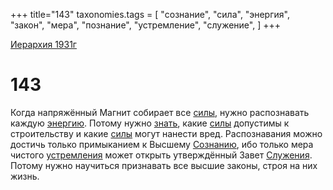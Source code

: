 +++
title="143"
taxonomies.tags = [
"сознание",
"сила",
"энергия",
"закон",
"мера",
"познание",
"устремление",
"служение",
]
+++

[Иерархия 1931г](/agni/19312)

# 143

Когда напряжённый Магнит собирает все [силы](/tags/сила), нужно распознавать каждую [энергию](/tags/энергия). Потому нужно [знать](/tags/познание), какие [силы](/tags/сила) допустимы к строительству и какие [силы](/tags/сила) могут нанести вред. Распознавания можно достичь только примыканием к Высшему [Сознанию](/tags/сознание), ибо только мера чистого [устремления](/tags/устремление) может открыть утверждённый Завет [Служения](/tags/служение). Потому нужно научиться признавать все высшие законы, строя на них жизнь.   

